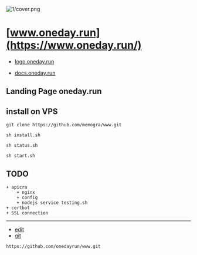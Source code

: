 
![1/cover.png](https://onedayrun.github.io/logo/1/cover.png)

# [www.oneday.run](https://www.oneday.run/)

+ [logo.oneday.run](https://logo.oneday.run/)

+ [docs.oneday.run](https://docs.oneday.run/)

## Landing Page oneday.run

## install on VPS

    git clone https://github.com/memogra/www.git
    
    sh install.sh
    
    sh status.sh
    
    sh start.sh
    
## TODO
    + apicra
        + nginx
        + config
        + nodejs service testing.sh
    + certbot    
    + SSL connection    




---
+ [edit](https://github.com/onedayrun/www/edit/master/README.md)
+ [git](https://github.com/onedayrun/www)
```
https://github.com/onedayrun/www.git
```

